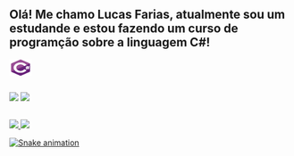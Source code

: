 ## Olá! Me chamo Lucas Farias, atualmente sou um estudande e estou fazendo um curso de programção sobre a linguagem C#!
 
<div>
<img align="center" alt="Rafa-Csharp" height="30" width="40" src="https://raw.githubusercontent.com/devicons/devicon/master/icons/csharp/csharp-original.svg">
</div>
 
##
 
<div> 
<a href="https://instagram.com/lucasfargon" target="_blank"><img src="https://img.shields.io/badge/-Instagram-%23E4405F?style=for-the-badge&logo=instagram&logoColor=white" target="_blank"></a>
<a href="https://www.linkedin.com/in/lucas-gon%C3%A7alves-39a324313" target="_blank"><img src="https://img.shields.io/badge/-LinkedIn-%230077B5?style=for-the-badge&logo=linkedin&logoColor=white" target="_blank"></a> 
</div>
 
##
 
<div>
<a href="https://github.com/LucasFargon">
<img height="180em" src="https://github-readme-stats.vercel.app/api?username=LucasFargon&show_icons=true&theme=tokyonight"/>
<img height="180em" src="https://github-readme-stats.vercel.app/api/top-langs/?username=LucasFargon&leyout=compact&langs_count=16&theme=tokyonight"/>
</div>
 
![Snake animation](https://github.com/LucasFargon/LucasFargon/blob/output/github-contribution-grid-snake.svg)
